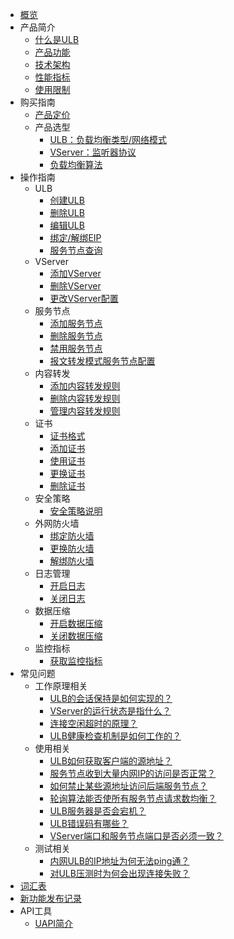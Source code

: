 
* [概览](/ulb/README)
* 产品简介
    * [什么是ULB](/ulb/intro/whatisulb)
    * [产品功能](/ulb/intro/function)
    * [技术架构](/ulb/intro/architecture)
    * [性能指标](/ulb/intro/performance)
    * [使用限制](/ulb/intro/limit)
* 购买指南
    * [产品定价](/ulb/fast/price)
    * 产品选型
        * [ULB：负载均衡类型/网络模式](/ulb/fast/createulb/networktype)
        * [VServer：监听器协议](/ulb/fast/createulb/vservertype)
        * [负载均衡算法](/ulb/fast/createulb/algorithm)
* 操作指南
    * ULB
        * [创建ULB](/ulb/guide/ulb/createulb)
        * [删除ULB](/ulb/guide/ulb/deleteulb)
        * [编辑ULB](/ulb/guide/ulb/editulb)
        * [绑定/解绑EIP](/ulb/guide/ulb/eip)
        * [服务节点查询](/ulb/guide/ulb/querybackend)
    * VServer
        * [添加VServer](/ulb/guide/vserver/createvserver)
        * [删除VServer](/ulb/guide/vserver/deletevserver)
        * [更改VServer配置](/ulb/guide/vserver/editvserver)
    * 服务节点
        * [添加服务节点](/ulb/guide/realserver/addrealserver)
        * [删除服务节点](/ulb/guide/realserver/deleterealserver)
        * [禁用服务节点](/ulb/guide/realserver/disablerealserver)
        * [报文转发模式服务节点配置](/ulb/guide/realserver/editrealserver)
    * 内容转发
        * [添加内容转发规则](/ulb/guide/forwardpolicy/addrule)
        * [删除内容转发规则](/ulb/guide/forwardpolicy/deleterule)
        * [管理内容转发规则](/ulb/guide/forwardpolicy/editrule)
    * 证书
        * [证书格式](/ulb/guide/certificate/certificateformat)
        * [添加证书](/ulb/guide/certificate/addcertificate)
        * [使用证书](/ulb/guide/certificate/use)
        * [更换证书](/ulb/guide/certificate/replacecertificate)
        * [删除证书](/ulb/guide/certificate/deletecertificate)
    * 安全策略
        * [安全策略说明](/ulb/guide/securitypolicy/securitypolicy)
    * 外网防火墙
        * [绑定防火墙](/ulb/guide/firewall/bindfirewall)
        * [更换防火墙](/ulb/guide/firewall/updatefirewall)
        * [解绑防火墙](/ulb/guide/firewall/unbindfirewall)
    * 日志管理
        * [开启日志](/ulb/guide/log/openlog)
        * [关闭日志](/ulb/guide/log/closelog)
    * 数据压缩
        * [开启数据压缩](/ulb/guide/datacompression/opendatacompression)
        * [关闭数据压缩](/ulb/guide/datacompression/closedatacompression)
    * 监控指标
        * [获取监控指标](/ulb/guide/ulbmonitor/getmonitoring)
* 常见问题
   * 工作原理相关
        * [ULB的会话保持是如何实现的？](/ulb/faq/session)
        * [VServer的运行状态是指什么？](/ulb/faq/vserverstatus)
        * [连接空闲超时的原理？](/ulb/faq/idletimeout)
        * [ULB健康检查机制是如何工作的？](/ulb/faq/ulbhealthcheck)
   * 使用相关
        * [ULB如何获取客户端的源地址？](/ulb/faq/sourceip)
        * [服务节点收到大量内网IP的访问是否正常？](/ulb/faq/intranetip)
        * [如何禁止某些源地址访问后端服务节点？](/ulb/faq/firewall)
        * [轮询算法能否使所有服务节点请求数均衡？](/ulb/faq/pollingalgorithm)
        * [ULB服务器是否会宕机？](/ulb/faq/ulbserver)
        * [ULB错误码有哪些？](/ulb/faq/errorcode)
        * [VServer端口和服务节点端口是否必须一致？](/ulb/faq/vserverport)
   * 测试相关
        * [内网ULB的IP地址为何无法ping通？](/ulb/faq/ping)
        * [对ULB压测时为何会出现连接失败？](/ulb/faq/pressuretest)
* [词汇表](/ulb/_glossary)
* [新功能发布记录](/ulb/newfunctions)    
* API工具
    * [UAPI简介](/ulb/api/uapi)  
    
    
        
